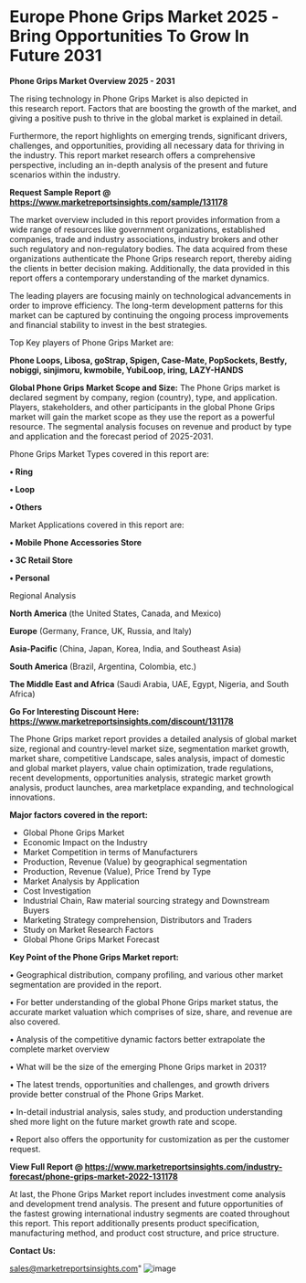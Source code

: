 # Europe Phone Grips Market 2025 -Bring Opportunities To Grow In Future 2031

<Strong> Phone Grips Market Overview 2025 - 2031</strong>

The rising technology in Phone Grips Market is also depicted in this research report. Factors that are boosting the growth of the market, and giving a positive push to thrive in the global market is explained in detail.

Furthermore, the report highlights on emerging trends, significant drivers, challenges, and opportunities, providing all necessary data for thriving in the industry. This report market research offers a comprehensive perspective, including an in-depth analysis of the present and future scenarios within the industry.

<strong>Request Sample Report @ <a href=https://www.marketreportsinsights.com/sample/131178>https://www.marketreportsinsights.com/sample/131178</a></strong>

The market overview included in this report provides information from a wide range of resources like government organizations, established companies, trade and industry associations, industry brokers and other such regulatory and non-regulatory bodies. The data acquired from these organizations authenticate the Phone Grips research report, thereby aiding the clients in better decision making. Additionally, the data provided in this report offers a contemporary understanding of the market dynamics.

The leading players are focusing mainly on technological advancements in order to improve efficiency. The long-term development patterns for this market can be captured by continuing the ongoing process improvements and financial stability to invest in the best strategies.

Top Key players of Phone Grips Market are:

<strong>Phone Loops, Libosa, goStrap, Spigen, Case-Mate, PopSockets, Bestfy, nobiggi, sinjimoru, kwmobile, YubiLoop, iring, LAZY-HANDS</strong>

<strong><b>Global Phone Grips Market Scope and Size:</b></strong>
The Phone Grips market is declared segment by company, region (country), type, and application. Players, stakeholders, and other participants in the global Phone Grips market will gain the market scope as they use the report as a powerful resource. The segmental analysis focuses on revenue and product by type and application and the forecast period of 2025-2031.

Phone Grips Market Types covered in this report are:

<strong>• Ring

• Loop

• Others</strong>

Market Applications covered in this report are:

<strong>• Mobile Phone Accessories Store

• 3C Retail Store

• Personal</strong> 

Regional Analysis

<strong>North America</strong> (the United States, Canada, and Mexico)

<strong>Europe</strong> (Germany, France, UK, Russia, and Italy)

<strong>Asia-Pacific</strong> (China, Japan, Korea, India, and Southeast Asia)

<strong>South America</strong> (Brazil, Argentina, Colombia, etc.)

<strong>The Middle East and Africa</strong> (Saudi Arabia, UAE, Egypt, Nigeria, and South Africa)

<strong>Go For Interesting Discount Here: <a href=https://www.marketreportsinsights.com/discount/131178>https://www.marketreportsinsights.com/discount/131178</a></strong>

The Phone Grips market report provides a detailed analysis of global market size, regional and country-level market size, segmentation market growth, market share, competitive Landscape, sales analysis, impact of domestic and global market players, value chain optimization, trade regulations, recent developments, opportunities analysis, strategic market growth analysis, product launches, area marketplace expanding, and technological innovations.

<strong><b>Major factors covered in the report:</b></strong>
<ul>
  <li>Global Phone Grips Market </li>
  <li>Economic Impact on the Industry</li>
  <li>Market Competition in terms of Manufacturers</li>
  <li>Production, Revenue (Value) by geographical segmentation</li>
  <li>Production, Revenue (Value), Price Trend by Type</li>
  <li>Market Analysis by Application</li>
  <li>Cost Investigation</li>
  <li>Industrial Chain, Raw material sourcing strategy and Downstream Buyers</li>
  <li>Marketing Strategy comprehension, Distributors and Traders</li>
  <li>Study on Market Research Factors</li>
  <li>Global Phone Grips Market Forecast</li>
</ul>

<strong><b>Key Point of the Phone Grips Market report:</b></strong>

• Geographical distribution, company profiling, and various other market segmentation are provided in the report.

• For better understanding of the global Phone Grips market status, the accurate market valuation which comprises of size, share, and revenue are also covered.

• Analysis of the competitive dynamic factors better extrapolate the complete market overview

• What will be the size of the emerging Phone Grips market in 2031?

• The latest trends, opportunities and challenges, and growth drivers provide better construal of the Phone Grips Market.

• In-detail industrial analysis, sales study, and production understanding shed more light on the future market growth rate and scope.

• Report also offers the opportunity for customization as per the customer request.

<strong><b>View Full Report @ <a href=https://www.marketreportsinsights.com/industry-forecast/phone-grips-market-2022-131178>https://www.marketreportsinsights.com/industry-forecast/phone-grips-market-2022-131178</a></b></strong>


At last, the Phone Grips Market report includes investment come analysis and development trend analysis. The present and future opportunities of the fastest growing international industry segments are coated throughout this report. This report additionally presents product specification, manufacturing method, and product cost structure, and price structure.

<strong>Contact Us:</strong>

sales@marketreportsinsights.com"
![image](https://github.com/user-attachments/assets/01dc35c7-2403-45ea-9251-41c540c73c65)
